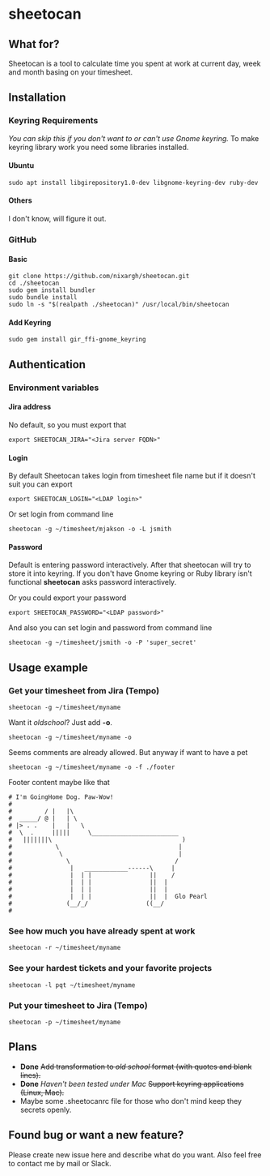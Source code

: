 # sheetocan
## What for?
Sheetocan is a tool to calculate time you spent at work at current day, week and month basing on your timesheet.

## Installation
### Keyring Requirements
*You can skip this if you don't want to or can't use Gnome keyring.*
To make keyring library work you need some libraries installed.
#### Ubuntu
```
sudo apt install libgirepository1.0-dev libgnome-keyring-dev ruby-dev
```
#### Others
I don't know, will figure it out.

### GitHub
#### Basic
```
git clone https://github.com/nixargh/sheetocan.git
cd ./sheetocan
sudo gem install bundler
sudo bundle install
sudo ln -s "$(realpath ./sheetocan)" /usr/local/bin/sheetocan
```
#### Add Keyring
```
sudo gem install gir_ffi-gnome_keyring
```

## Authentication
### Environment variables
#### Jira address
No default, so you must export that
```
export SHEETOCAN_JIRA="<Jira server FQDN>"
```

#### Login
By default Sheetocan takes login from timesheet file name but if it doesn't suit you can export
```
export SHEETOCAN_LOGIN="<LDAP login>"
```

Or set login from command line
```
sheetocan -g ~/timesheet/mjakson -o -L jsmith
```

#### Password
Default is entering password interactively. After that sheetocan will try to store it into keyring.
If you don't have Gnome keyring or Ruby library isn't functional **sheetocan** asks password interactively.

Or you could export your password
```
export SHEETOCAN_PASSWORD="<LDAP password>"
```

And also you can set login and password from command line
```
sheetocan -g ~/timesheet/jsmith -o -P 'super_secret'
```

## Usage example
### Get your timesheet from Jira (Tempo)
```
sheetocan -g ~/timesheet/myname
```

Want it *oldschool*? Just add **-o**.
```
sheetocan -g ~/timesheet/myname -o
```

Seems comments are already allowed. But anyway if want to have a pet
```
sheetocan -g ~/timesheet/myname -o -f ./footer
```
Footer content maybe like that
```
# I'm GoingHome Dog. Paw-Wow!
#
#         / |   |\
#  _____/ @ |   | \
# |> . .    |   |   \
#  \  .     |||||     \________________________
#   |||||||\                                    )
#            \                                 |
#             \                                |
#               \                             /
#                |   ____________------\     |
#                |  | |                ||    /
#                |  | |                ||  |
#                |  | |                ||  |
#                |  | |                ||  |  Glo Pearl
#               (__/_/                ((__/
#

```

### See how much you have already spent at work
```
sheetocan -r ~/timesheet/myname
```

### See your hardest tickets and your favorite projects
```
sheetocan -l pqt ~/timesheet/myname
```
 
### Put your timesheet to Jira (Tempo)
```
sheetocan -p ~/timesheet/myname
```

## Plans
* **Done** ~~Add transformation to *old school* format (with quotes and blank lines).~~
* **Done** *Haven't been tested under Mac* ~~Support keyring applications (Linux, Mac).~~
* Maybe some .sheetocanrc file for those who don't mind keep they secrets openly.

## Found bug or want a new feature?
Please create new issue here and describe what do you want.
Also feel free to contact me by mail or Slack.
